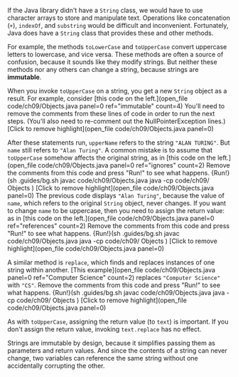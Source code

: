 If the Java library didn't have a `String` class, we would have to use character arrays to store and manipulate text. Operations like concatenation (`+`), `indexOf`, and `substring` would be difficult and inconvenient. Fortunately, Java does have a `String` class that provides these and other methods.


For example, the methods `toLowerCase` and `toUpperCase` convert uppercase letters to lowercase, and vice versa. These methods are often a source of confusion, because it sounds like they modify strings. But neither these methods nor any others can change a string, because strings are **immutable**.

When you invoke `toUpperCase` on a string, you get a new `String` object as a result. For example, consider [this code on the left.](open_file code/ch09/Objects.java panel=0 ref="immutable" count=4)
You'll need to remove the comments from these lines of code in order to run the next steps. (You'll also need to re-comment out the NullPointerException lines.)
[Click to remove highlight](open_file code/ch09/Objects.java panel=0)



After these statements run, `upperName` refers to the string `"ALAN TURING"`. But `name` still refers to `"Alan Turing"`. A common mistake is to assume that `toUpperCase` somehow affects the original string, as in [this code on the left.](open_file code/ch09/Objects.java panel=0 ref="ignores" count=2)
Remove the comments from this code and press "Run!" to see what happens. 
{Run!}(sh .guides/bg.sh javac code/ch09/Objects.java java -cp code/ch09/ Objects )
[Click to remove highlight](open_file code/ch09/Objects.java panel=0)
 The previous code displays `"Alan Turing"`, because the value of `name`, which refers to the original `String` object, never changes. If you want to change `name` to be uppercase, then you need to assign the return value: as in [this code on the left.](open_file code/ch09/Objects.java panel=0 ref="references" count=2)
Remove the comments from this code and press "Run!" to see what happens. 
{Run!}(sh .guides/bg.sh javac code/ch09/Objects.java java -cp code/ch09/ Objects )
[Click to remove highlight](open_file code/ch09/Objects.java panel=0)



A similar method is `replace`, which finds and replaces instances of one string within another. [This example](open_file code/ch09/Objects.java panel=0 ref="Computer Science" count=2) replaces `"Computer Science"` with `"CS"`.
Remove the comments from this code and press "Run!" to see what happens. 
{Run!}(sh .guides/bg.sh javac code/ch09/Objects.java java -cp code/ch09/ Objects )
[Click to remove highlight](open_file code/ch09/Objects.java panel=0)



As with `toUpperCase`, assigning the return value (to `text`) is important. If you don't assign the return value, invoking `text.replace` has no effect.

Strings are immutable by design, because it simplifies passing them as parameters and return values. And since the contents of a string can never change, two variables can reference the same string without one accidentally corrupting the other.